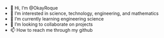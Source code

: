 - 👋 Hi, I’m @OkayRoque
- 👀 I’m interested in science, technology, engineering, and mathematics
- 🌱 I’m currently learning engineering science
- 💞️ I’m looking to collaborate on projects
- 📫 How to reach me through my github

<!---
OkayRoque/OkayRoque is a ✨ special ✨ repository because its `README.md` (this file) appears on your GitHub profile.
You can click the Preview link to take a look at your changes.
--->
